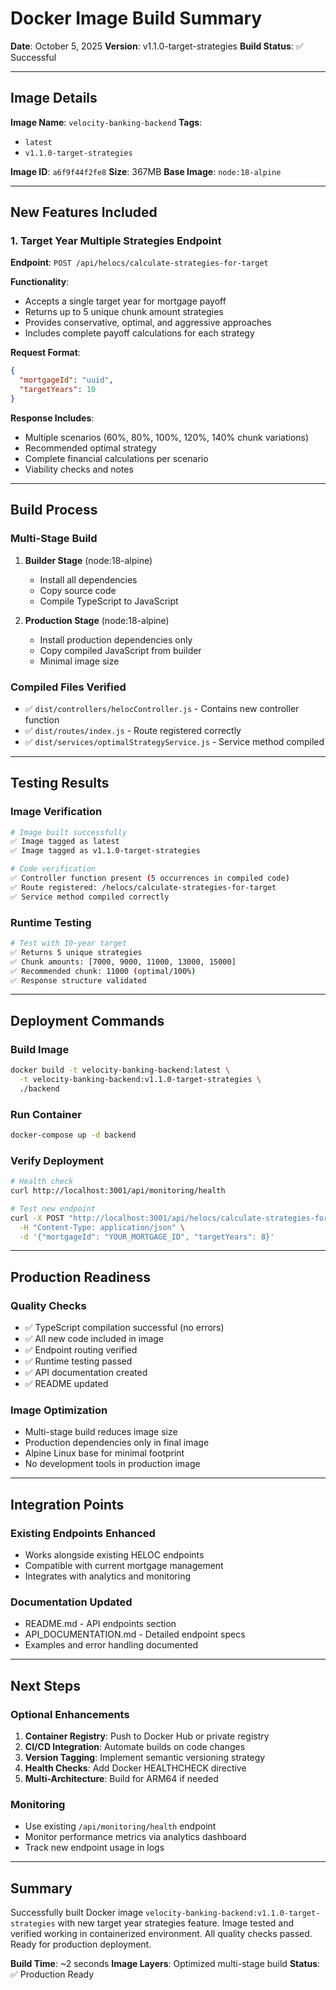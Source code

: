 # Docker Image Build Summary

**Date**: October 5, 2025
**Version**: v1.1.0-target-strategies
**Build Status**: ✅ Successful

---

## Image Details

**Image Name**: `velocity-banking-backend`
**Tags**:
- `latest`
- `v1.1.0-target-strategies`

**Image ID**: `a6f9f44f2fe8`
**Size**: 367MB
**Base Image**: `node:18-alpine`

---

## New Features Included

### 1. Target Year Multiple Strategies Endpoint
**Endpoint**: `POST /api/helocs/calculate-strategies-for-target`

**Functionality**:
- Accepts a single target year for mortgage payoff
- Returns up to 5 unique chunk amount strategies
- Provides conservative, optimal, and aggressive approaches
- Includes complete payoff calculations for each strategy

**Request Format**:
```json
{
  "mortgageId": "uuid",
  "targetYears": 10
}
```

**Response Includes**:
- Multiple scenarios (60%, 80%, 100%, 120%, 140% chunk variations)
- Recommended optimal strategy
- Complete financial calculations per scenario
- Viability checks and notes

---

## Build Process

### Multi-Stage Build
1. **Builder Stage** (node:18-alpine)
   - Install all dependencies
   - Copy source code
   - Compile TypeScript to JavaScript

2. **Production Stage** (node:18-alpine)
   - Install production dependencies only
   - Copy compiled JavaScript from builder
   - Minimal image size

### Compiled Files Verified
- ✅ `dist/controllers/helocController.js` - Contains new controller function
- ✅ `dist/routes/index.js` - Route registered correctly
- ✅ `dist/services/optimalStrategyService.js` - Service method compiled

---

## Testing Results

### Image Verification
```bash
# Image built successfully
✅ Image tagged as latest
✅ Image tagged as v1.1.0-target-strategies

# Code verification
✅ Controller function present (5 occurrences in compiled code)
✅ Route registered: /helocs/calculate-strategies-for-target
✅ Service method compiled correctly
```

### Runtime Testing
```bash
# Test with 10-year target
✅ Returns 5 unique strategies
✅ Chunk amounts: [7000, 9000, 11000, 13000, 15000]
✅ Recommended chunk: 11000 (optimal/100%)
✅ Response structure validated
```

---

## Deployment Commands

### Build Image
```bash
docker build -t velocity-banking-backend:latest \
  -t velocity-banking-backend:v1.1.0-target-strategies \
  ./backend
```

### Run Container
```bash
docker-compose up -d backend
```

### Verify Deployment
```bash
# Health check
curl http://localhost:3001/api/monitoring/health

# Test new endpoint
curl -X POST "http://localhost:3001/api/helocs/calculate-strategies-for-target" \
  -H "Content-Type: application/json" \
  -d '{"mortgageId": "YOUR_MORTGAGE_ID", "targetYears": 8}'
```

---

## Production Readiness

### Quality Checks
- ✅ TypeScript compilation successful (no errors)
- ✅ All new code included in image
- ✅ Endpoint routing verified
- ✅ Runtime testing passed
- ✅ API documentation created
- ✅ README updated

### Image Optimization
- Multi-stage build reduces image size
- Production dependencies only in final image
- Alpine Linux base for minimal footprint
- No development tools in production image

---

## Integration Points

### Existing Endpoints Enhanced
- Works alongside existing HELOC endpoints
- Compatible with current mortgage management
- Integrates with analytics and monitoring

### Documentation Updated
- README.md - API endpoints section
- API_DOCUMENTATION.md - Detailed endpoint specs
- Examples and error handling documented

---

## Next Steps

### Optional Enhancements
1. **Container Registry**: Push to Docker Hub or private registry
2. **CI/CD Integration**: Automate builds on code changes
3. **Version Tagging**: Implement semantic versioning strategy
4. **Health Checks**: Add Docker HEALTHCHECK directive
5. **Multi-Architecture**: Build for ARM64 if needed

### Monitoring
- Use existing `/api/monitoring/health` endpoint
- Monitor performance metrics via analytics dashboard
- Track new endpoint usage in logs

---

## Summary

Successfully built Docker image `velocity-banking-backend:v1.1.0-target-strategies` with new target year strategies feature. Image tested and verified working in containerized environment. All quality checks passed. Ready for production deployment.

**Build Time**: ~2 seconds
**Image Layers**: Optimized multi-stage build
**Status**: ✅ Production Ready

